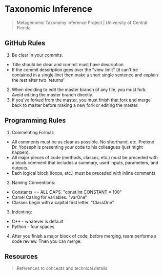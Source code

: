 # Taxonomic Inference
> Metagenomic Taxonomy Inference Project
> | University of Central Florida

## GitHub Rules
1. Be clear in your commits.
  * Title should be clear and commit must have description
  * If the commit description goes over the "view limit" (it can't be contained in a single line) then make a short single sentence and explain the rest after two 'returns'
2. When deciding to edit the master branch of any file, you must fork. Avoid editing the master branch directly.
3. If you've forked from the master, you must finish that fork and merge back to master before making a new fork or editing the master.

## Programming Rules
1. Commenting Format:
  * All comments must be as clear as possible. No shorthand, etc. Pretend Dr. Yooseph is presenting your code to his colleagues (just might happen).
  * All major pieces of code (methods, classes, etc.) must be preceded with a block comment that includes a summary, used inputs, parameters, and outputs.
  * Each logical block (loops, etc.) must be preceded with inline comments
2. Naming Conventions:
  * Constants == ALL CAPS. "const int CONSTANT = 100"
  * Camel Casing for variables. "varOne"
  * Classes begin with a capital first letter. "ClassOne"
3. Indenting:
  * C++ - whatever is default
  * Python - four spaces
4. After you finish a major block of code, before merging, team performs a code review. Then you can merge.
## Resources
> References to concepts and technical details
